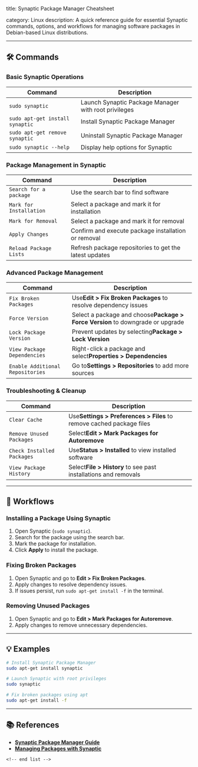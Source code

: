 title: Synaptic Package Manager Cheatsheet

category: Linux
description: A quick reference guide for essential Synaptic commands, options, and workflows for managing software packages in Debian-based Linux distributions.

---

## 🛠️ Commands

### **Basic Synaptic Operations**

| Command                           | Description                                          |
| --------------------------------- | ---------------------------------------------------- |
| `sudo synaptic`                 | Launch Synaptic Package Manager with root privileges |
| `sudo apt-get install synaptic` | Install Synaptic Package Manager                     |
| `sudo apt-get remove synaptic`  | Uninstall Synaptic Package Manager                   |
| `sudo synaptic --help`          | Display help options for Synaptic                    |

### **Package Management in Synaptic**

| Command                   | Description                                            |
| ------------------------- | ------------------------------------------------------ |
| `Search for a package`  | Use the search bar to find software                    |
| `Mark for Installation` | Select a package and mark it for installation          |
| `Mark for Removal`      | Select a package and mark it for removal               |
| `Apply Changes`         | Confirm and execute package installation or removal    |
| `Reload Package Lists`  | Refresh package repositories to get the latest updates |

### **Advanced Package Management**

| Command                            | Description                                                                          |
| ---------------------------------- | ------------------------------------------------------------------------------------ |
| `Fix Broken Packages`            | Use**Edit > Fix Broken Packages** to resolve dependency issues                 |
| `Force Version`                  | Select a package and choose**Package > Force Version** to downgrade or upgrade |
| `Lock Package Version`           | Prevent updates by selecting**Package > Lock Version**                         |
| `View Package Dependencies`      | Right-click a package and select**Properties > Dependencies**                  |
| `Enable Additional Repositories` | Go to**Settings > Repositories** to add more sources                           |

### **Troubleshooting & Cleanup**

| Command                      | Description                                                                |
| ---------------------------- | -------------------------------------------------------------------------- |
| `Clear Cache`              | Use**Settings > Preferences > Files** to remove cached package files |
| `Remove Unused Packages`   | Select**Edit > Mark Packages for Autoremove**                        |
| `Check Installed Packages` | Use**Status > Installed** to view installed software                 |
| `View Package History`     | Select**File > History** to see past installations and removals      |

---

## 🔄 Workflows

### **Installing a Package Using Synaptic**

1. Open Synaptic (`sudo synaptic`).
2. Search for the package using the search bar.
3. Mark the package for installation.
4. Click **Apply** to install the package.

### **Fixing Broken Packages**

1. Open Synaptic and go to **Edit > Fix Broken Packages**.
2. Apply changes to resolve dependency issues.
3. If issues persist, run `sudo apt-get install -f` in the terminal.

### **Removing Unused Packages**

1. Open Synaptic and go to **Edit > Mark Packages for Autoremove**.
2. Apply changes to remove unnecessary dependencies.

---

## 💡 Examples

```sh
# Install Synaptic Package Manager
sudo apt-get install synaptic

# Launch Synaptic with root privileges
sudo synaptic

# Fix broken packages using apt
sudo apt-get install -f
```

---

## 📚 References

- **[Synaptic Package Manager Guide](https://wiki.debian.org/Synaptic)**
- **[Managing Packages with Synaptic](https://linuxhint.com/synaptic-package-manager-ubuntu/)**

```
<!-- end list -->
```
